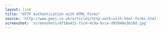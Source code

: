 ```yaml
---
layout: link
title: "HTTP Authentication with HTML Forms"
source: 'http://www.peej.co.uk/articles/http-auth-with-html-forms.html'
screenshot: 'screenshots/df18e421-f1c4-4c9a-bcce-d93948e3018d.jpg'
---
```



